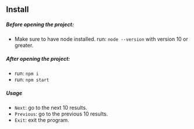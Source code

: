 ## Install ##
##### Before opening the project:

* Make sure to have node installed. run: `node --version` with version 10 or greater.


##### After opening the project:

* run: `npm i`
* run: `npm start`

##### Usage
* `Next`: go to the next 10 results.
* `Previous`: go to the previous 10 results.
* `Exit`: exit the program.
